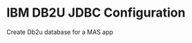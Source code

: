 IBM DB2U JDBC Configuration
===============================================================================
Create Db2u database for a MAS app